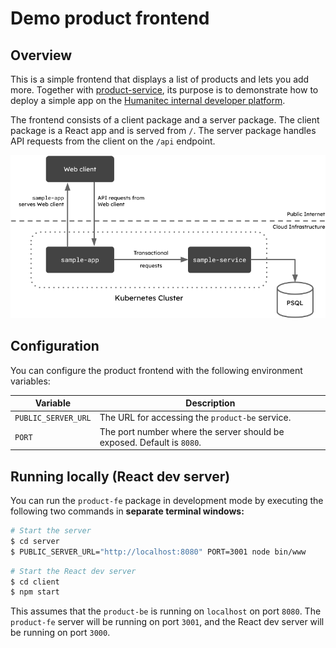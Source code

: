 # Demo product frontend

## Overview

This is a simple frontend that displays a list of products and lets you add more. Together with [product-service](https://github.com/walhall-tutorials/product-be), its purpose is to demonstrate how to deploy a simple app on the [Humanitec internal developer platform](https://humanitec.com).

The frontend consists of a client package and a server package. The client package is a React app and is served from `/`. The server package handles API requests from the client on the `/api` endpoint.

![Diagram: Architecture of the demo products inventory app](docs/architecture.png)

## Configuration

You can configure the product frontend with the following environment variables:

| Variable | Description |
|---|---|
| `PUBLIC_SERVER_URL` | The URL for accessing the `product-be` service. |
| `PORT` | The port number where the server should be exposed. Default is `8080`. |


## Running locally (React dev server)

You can run the `product-fe` package in development mode by executing the following two commands in **separate terminal windows:**

```bash
# Start the server
$ cd server
$ PUBLIC_SERVER_URL="http://localhost:8080" PORT=3001 node bin/www
```

```bash
# Start the React dev server
$ cd client
$ npm start
```

This assumes that the `product-be` is running on `localhost` on port `8080`. The `product-fe` server will be running on port `3001`, and the React dev server will be running on port `3000`.
